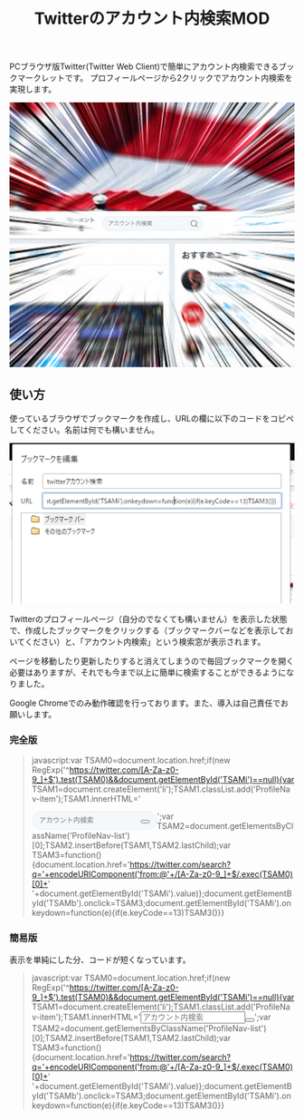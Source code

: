 ﻿---
layout: default
title: Twitterのアカウント内検索MOD
---

PCブラウザ版Twitter(Twitter Web Client)で簡単にアカウント内検索できるブックマークレットです。
プロフィールページから2クリックでアカウント内検索を実現します。

![使用例 ツイートやフォロワーの並びにアカウント内検索の欄がある](example.png)

## 使い方

使っているブラウザでブックマークを作成し、URLの欄に以下のコードをコピペしてください。名前は何でも構いません。

![ブックマークの編集ウィンドウで、URLの代わりにコードを入力](howto.png)

Twitterのプロフィールページ（自分のでなくても構いません）を表示した状態で、作成したブックマークをクリックする（ブックマークバーなどを表示しておいてください）と、「アカウント内検索」という検索窓が表示されます。

ページを移動したり更新したりすると消えてしまうので毎回ブックマークを開く必要はありますが、それでも今まで以上に簡単に検索することができるようになりました。

Google Chromeでのみ動作確認を行っております。また、導入は自己責任でお願いします。

### 完全版

> javascript:var TSAM0=document.location.href;if(new RegExp('^https://twitter.com/[A-Za-z0-9_]+$').test(TSAM0)&&document.getElementById('TSAMi')==null){var TSAM1=document.createElement('li');TSAM1.classList.add('ProfileNav-item');TSAM1.innerHTML='<div style="float:left;height:33px;font-size:12px;width:221px;position:relative"><input type="text" placeholder="アカウント内検索" id="TSAMi" autocomplete="off" spellcheck="false" aria-autocomplete="list" aria-expanded="false" aria-owns="typeahead-dropdown-8" style="background-color:#f5f8fa;border-radius:21px;border:1px solid #e6ecf0;-moz-box-sizing:border-box;box-sizing:border-box;color:#14171a;display:block;font-size:12px;height:32px;line-height:16px;padding:8px 32px 8px 12px;transition:all .2s ease-in-out;width:100%"><span style="cursor:pointer;display:block;height:26px;position:absolute;right:3px;top:6px;width:26px"><button class="Icon Icon--medium Icon--search" tabindex="-1" id="TSAMb" style="color:#66757f"></button></span></div>';var TSAM2=document.getElementsByClassName('ProfileNav-list')[0];TSAM2.insertBefore(TSAM1,TSAM2.lastChild);var TSAM3=function(){document.location.href='https://twitter.com/search?q='+encodeURIComponent('from:@'+/[A-Za-z0-9_]+$/.exec(TSAM0)[0]+' '+document.getElementById('TSAMi').value)};document.getElementById('TSAMb').onclick=TSAM3;document.getElementById('TSAMi').onkeydown=function(e){if(e.keyCode==13)TSAM3()}}

### 簡易版
表示を単純にした分、コードが短くなっています。

> javascript:var TSAM0=document.location.href;if(new RegExp('^https://twitter.com/[A-Za-z0-9_]+$').test(TSAM0)&&document.getElementById('TSAMi')==null){var TSAM1=document.createElement('li');TSAM1.classList.add('ProfileNav-item');TSAM1.innerHTML='<input type="text" placeholder="アカウント内検索" id="TSAMi" autocomplete="off" spellcheck="false" aria-autocomplete="list" aria-expanded="false" aria-owns="typeahead-dropdown-8"><button class="Icon Icon--medium Icon--search" tabindex="-1" id="TSAMb"></button>';var TSAM2=document.getElementsByClassName('ProfileNav-list')[0];TSAM2.insertBefore(TSAM1,TSAM2.lastChild);var TSAM3=function(){document.location.href='https://twitter.com/search?q='+encodeURIComponent('from:@'+/[A-Za-z0-9_]+$/.exec(TSAM0)[0]+' '+document.getElementById('TSAMi').value)};document.getElementById('TSAMb').onclick=TSAM3;document.getElementById('TSAMi').onkeydown=function(e){if(e.keyCode==13)TSAM3()}}
